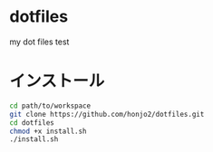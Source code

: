 # dotfiles

my dot files
test

# インストール

```sh
cd path/to/workspace
git clone https://github.com/honjo2/dotfiles.git
cd dotfiles
chmod +x install.sh
./install.sh
```
